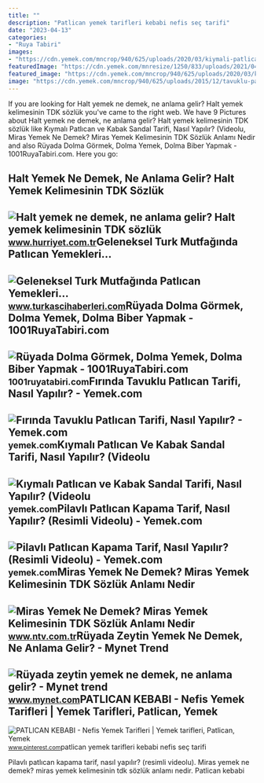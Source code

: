 ```yaml
---
title: ""
description: "Patlican yemek tarifleri kebabi nefis seç tarifi"
date: "2023-04-13"
categories:
- "Ruya Tabiri"
images:
- "https://cdn.yemek.com/mncrop/940/625/uploads/2020/03/kiymali-patlican-kabak-sandal-tarifi.jpg"
featuredImage: "https://cdn.yemek.com/mnresize/1250/833/uploads/2021/04/patlicanli-pilav-yemekcom.jpg"
featured_image: "https://cdn.yemek.com/mncrop/940/625/uploads/2020/03/kiymali-patlican-kabak-sandal-tarifi.jpg"
image: "https://cdn.yemek.com/mncrop/940/625/uploads/2015/12/tavuklu-patlican-tarifi.jpg"
---
```


If you are looking for Halt yemek ne demek, ne anlama gelir? Halt yemek kelimesinin TDK sözlük you've came to the right web. We have 9 Pictures about Halt yemek ne demek, ne anlama gelir? Halt yemek kelimesinin TDK sözlük like Kıymalı Patlıcan ve Kabak Sandal Tarifi, Nasıl Yapılır? (Videolu, Miras Yemek Ne Demek? Miras Yemek Kelimesinin TDK Sözlük Anlamı Nedir and also Rüyada Dolma Görmek, Dolma Yemek, Dolma Biber Yapmak - 1001RuyaTabiri.com. Here you go:

Halt Yemek Ne Demek, Ne Anlama Gelir? Halt Yemek Kelimesinin TDK Sözlük
-----------------------------------------------------------------------

 ![Halt yemek ne demek, ne anlama gelir? Halt yemek kelimesinin TDK sözlük](https://i4.hurimg.com/i/hurriyet/75/1200x675/618bd86d4e3fe11e8067cbe9.jpg) <small>www.hurriyet.com.tr</small>Geleneksel Turk Mutfağında Patlıcan Yemekleri...
------------------------------------------------

 ![Geleneksel Turk Mutfağında Patlıcan Yemekleri...](http://www.turkascihaberleri.com/Resimler/geleneksel-turk-mutfaginda-patlican-yemekleri-08.jpg) <small>www.turkascihaberleri.com</small>Rüyada Dolma Görmek, Dolma Yemek, Dolma Biber Yapmak - 1001RuyaTabiri.com
-------------------------------------------------------------------------

 ![Rüyada Dolma Görmek, Dolma Yemek, Dolma Biber Yapmak - 1001RuyaTabiri.com](https://1001ruyatabiri.com/wp-content/uploads/2020/07/ruyada-dolma-gormek-ruyada-dolma-yapmak-yemek-bider-dolmasi-dolmalik-patlican-ne-demek-1001ruyatabiri.jpg) <small>1001ruyatabiri.com</small>Fırında Tavuklu Patlıcan Tarifi, Nasıl Yapılır? - Yemek.com
-----------------------------------------------------------

 ![Fırında Tavuklu Patlıcan Tarifi, Nasıl Yapılır? - Yemek.com](https://cdn.yemek.com/mncrop/940/625/uploads/2015/12/tavuklu-patlican-tarifi.jpg) <small>yemek.com</small>Kıymalı Patlıcan Ve Kabak Sandal Tarifi, Nasıl Yapılır? (Videolu
----------------------------------------------------------------

 ![Kıymalı Patlıcan ve Kabak Sandal Tarifi, Nasıl Yapılır? (Videolu](https://cdn.yemek.com/mncrop/940/625/uploads/2020/03/kiymali-patlican-kabak-sandal-tarifi.jpg) <small>yemek.com</small>Pilavlı Patlıcan Kapama Tarif, Nasıl Yapılır? (Resimli Videolu) - Yemek.com
---------------------------------------------------------------------------

 ![Pilavlı Patlıcan Kapama Tarif, Nasıl Yapılır? (Resimli Videolu) - Yemek.com](https://cdn.yemek.com/mnresize/1250/833/uploads/2021/04/patlicanli-pilav-yemekcom.jpg) <small>yemek.com</small>Miras Yemek Ne Demek? Miras Yemek Kelimesinin TDK Sözlük Anlamı Nedir
---------------------------------------------------------------------

 ![Miras Yemek Ne Demek? Miras Yemek Kelimesinin TDK Sözlük Anlamı Nedir](https://cdn.ntv.com.tr/img/ne-demek/miras-yemek_31471.jpg) <small>www.ntv.com.tr</small>Rüyada Zeytin Yemek Ne Demek, Ne Anlama Gelir? - Mynet Trend
------------------------------------------------------------

 ![Rüyada zeytin yemek ne demek, ne anlama gelir? - Mynet trend](https://imgrosetta.mynet.com.tr/file/12681674/12681674-728xauto.jpg) <small>www.mynet.com</small>PATLICAN KEBABI - Nefis Yemek Tarifleri | Yemek Tarifleri, Patlican, Yemek
--------------------------------------------------------------------------

 ![PATLICAN KEBABI - Nefis Yemek Tarifleri | Yemek tarifleri, Patlican, Yemek](https://i.pinimg.com/originals/a9/5f/24/a95f24ac359f2779b31d1684efe149c2.png) <small>www.pinterest.com</small>patlican yemek tarifleri kebabi nefis seç tarifi

Pilavlı patlıcan kapama tarif, nasıl yapılır? (resimli videolu). Miras yemek ne demek? miras yemek kelimesinin tdk sözlük anlamı nedir. Patlican kebabi
